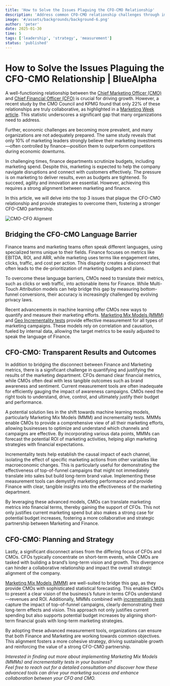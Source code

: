 ```yaml
---
title: 'How to Solve the Issues Plaguing the CFO-CMO Relationship'
description: 'Address common CFO-CMO relationship challenges through improved communication, measurement techniques, and strategic alignment for better business outcomes.'
image: '#/assets/backgrounds/background-6.png'
author: 'peter'
date: 2025-01-30
time: 5
tags: ['leadership', 'strategy', 'measurement']
status: 'published'
---
```


# How to Solve the Issues Plaguing the CFO-CMO Relationship | BlueAlpha

A well-functioning relationship between the [Chief Marketing Officer (CMO)](https://bluealpha.ai/marketing-measurement-for-growth-focused-cmos/) and [Chief Financial Officer (CFO)](https://bluealpha.ai/bluealpha-for-cfos/) is crucial for driving growth. However, a recent study by the CMO Council and KPMG found that only 22% of these relationships are truly collaborative, as highlighted in a [Marketing Week article](https://www.marketingweek.com/cmo-council-cfo-relationship/). This statistic underscores a significant gap that many organizations need to address.

Further, economic challenges are becoming more prevalent, and many organizations are not adequately prepared. The same study reveals that only 10% of marketing leaders strongly believe their marketing investments—often controlled by finance—position them to outperform competitors during economic downturns. 

In challenging times, finance departments scrutinize budgets, including marketing spend. Despite this, marketing is expected to help the company navigate disruptions and connect with customers effectively. The pressure is on marketing to deliver results, even as budgets are tightened. To succeed, agility and innovation are essential. However, achieving this requires a strong alignment between marketing and finance. 

In this article, we will delve into the top 3 issues that plague the CFO-CMO relationship and provide strategies to overcome them, fostering a stronger CFO-CMO partnership. 

![CMO-CFO Aligment](https://bluealpha.ai/wp-content/uploads/2024/08/CMO-CFO-Aligment-1024x699.webp)

## Bridging the CFO-CMO Language Barrier

Finance teams and marketing teams often speak different languages, using specialized terms unique to their fields. Finance focuses on metrics like EBITDA, ROI, and ARR, while marketing uses terms like engagement rates, clicks, traffic, and cost per action. This disparity creates a disconnect that often leads to the de-prioritization of marketing budgets and plans.

To overcome these language barriers, CMOs need to translate their metrics, such as clicks or web traffic, into actionable items for Finance. While Multi-Touch Attribution models can help bridge this gap by measuring bottom-funnel conversions, their accuracy is increasingly challenged by evolving privacy laws.

Recent advancements in machine learning offer CMOs new ways to quantify and measure their marketing efforts. [Marketing Mix Models (MMM)](https://bluealpha.ai/media-mix-modeling/) and [Geo Incrementality tests](https://bluealpha.ai/incremental-testing/) provide effective measurement for all types of marketing campaigns. These models rely on correlation and causation, fueled by internal data, allowing the target metrics to be easily adjusted to speak the language of Finance.

## CFO-CMO: Transparent Results and Outcomes

In addition to bridging the disconnect between Finance and Marketing metrics, there is a significant challenge in quantifying and justifying the results of the marketing department. CFOs demand clear financial metrics, while CMOs often deal with less tangible outcomes such as brand awareness and sentiment. Current measurement tools are often inadequate for efficiently gauging the impact of awareness campaigns. CMOs need the right tools to understand, drive, control, and ultimately justify their budget and performance.

A potential solution lies in the shift towards machine learning models, particularly Marketing Mix Models (MMM) and incrementality tests. MMMs enable CMOs to provide a comprehensive view of all their marketing efforts, allowing businesses to optimize and understand which channels and campaigns are effective. By incorporating various data points, MMMs can forecast the potential ROI of marketing activities, helping align marketing strategies with financial expectations.

Incrementality tests help establish the causal impact of each channel, isolating the effect of specific marketing actions from other variables like macroeconomic changes. This is particularly useful for demonstrating the effectiveness of top-of-funnel campaigns that might not immediately translate into sales but build long-term brand value. Implementing these measurement tools can demystify marketing performance and provide Finance with clear, tangible insights into the effectiveness of the marketing department.

By leveraging these advanced models, CMOs can translate marketing metrics into financial terms, thereby gaining the support of CFOs. This not only justifies current marketing spend but also makes a strong case for potential budget increases, fostering a more collaborative and strategic partnership between Marketing and Finance.

## CFO-CMO: Planning and Strategy   

Lastly, a significant disconnect arises from the differing focus of CFOs and CMOs. CFOs typically concentrate on short-term events, while CMOs are tasked with building a brand’s long-term vision and growth. This divergence can hinder a collaborative relationship and impact the overall strategic alignment of the company.

[Marketing Mix Models (MMM)](https://bluealpha.ai/media-mix-modeling/) are well-suited to bridge this gap, as they provide CMOs with sophisticated statistical forecasting. This enables CMOs to present a clear vision of the business’s future in terms CFOs understand—revenues and ROI. Additionally, MMMs combined with [incrementality tests](https://bluealpha.ai/incremental-marketing/) capture the impact of top-of-funnel campaigns, clearly demonstrating their long-term effects and vision. This approach not only justifies current spending but also supports potential budget increases by aligning short-term financial goals with long-term marketing strategies.

By adopting these advanced measurement tools, organizations can ensure that both Finance and Marketing are working towards common objectives. This alignment fosters a more cohesive strategy, driving sustainable growth and reinforcing the value of a strong CFO-CMO partnership.

_Interested in finding out more about implementing Marketing Mix Models (MMMs) and incrementality tests in your business?  
Feel free to reach out for a detailed consultation and discover how these advanced tools can drive your marketing success and enhance collaboration between your CFO and CMO._

